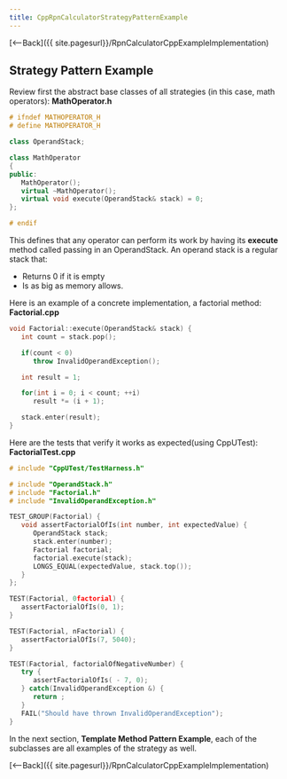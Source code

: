 ```yaml
---
title: CppRpnCalculatorStrategyPatternExample
---
```

[<--Back]({{ site.pagesurl}}/RpnCalculatorCppExampleImplementation)
## Strategy Pattern Example
Review first the abstract base classes of all strategies (in this case, math operators):
**MathOperator.h**
```cpp
# ifndef MATHOPERATOR_H
# define MATHOPERATOR_H

class OperandStack;

class MathOperator
{
public:
   MathOperator();
   virtual ~MathOperator();
   virtual void execute(OperandStack& stack) = 0;
};

# endif
```

This defines that any operator can perform its work by having its **execute** method called passing in an OperandStack. An operand stack is a regular stack that:
* Returns 0 if it is empty
* Is as big as memory allows.

Here is an example of a concrete implementation, a factorial method:
**Factorial.cpp**
```cpp
void Factorial::execute(OperandStack& stack) {
   int count = stack.pop();

   if(count < 0)
      throw InvalidOperandException();

   int result = 1;

   for(int i = 0; i < count; ++i)
      result *= (i + 1);

   stack.enter(result);
}
```

Here are the tests that verify it works as expected(using CppUTest):
**FactorialTest.cpp**
```cpp
# include "CppUTest/TestHarness.h"

# include "OperandStack.h"
# include "Factorial.h"
# include "InvalidOperandException.h"

TEST_GROUP(Factorial) {
   void assertFactorialOfIs(int number, int expectedValue) {
      OperandStack stack;
      stack.enter(number);
      Factorial factorial;
      factorial.execute(stack);
      LONGS_EQUAL(expectedValue, stack.top());
   }
};

TEST(Factorial, 0factorial) {
   assertFactorialOfIs(0, 1);
}

TEST(Factorial, nFactorial) {
   assertFactorialOfIs(7, 5040);
}

TEST(Factorial, factorialOfNegativeNumber) {
   try {
      assertFactorialOfIs( - 7, 0);
   } catch(InvalidOperandException &) {
      return ;
   }
   FAIL("Should have thrown InvalidOperandException");
}
```

In the next section, **Template Method Pattern Example**, each of the subclasses are all examples of the strategy as well.

[<--Back]({{ site.pagesurl}}/RpnCalculatorCppExampleImplementation)